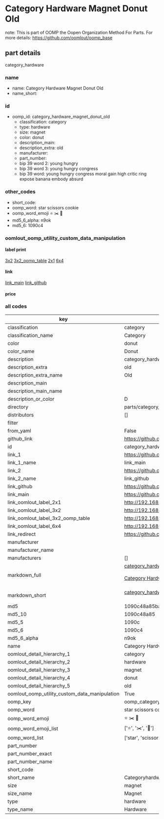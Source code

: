 # Category Hardware Magnet Donut Old  

note: This is part of OOMP the Oopen Organization Method For Parts. For more details: https://github.com/oomlout/oomp_base

##  part details
  



category_hardware



### name
* name: Category Hardware Magnet Donut Old
* name_short: 
### id
* oomp_id: category_hardware_magnet_donut_old
  * classification: category
  * type: hardware
  * size: magnet
  * color: donut
  * description_main: 
  * description_extra: old
  * manufacturer: 
  * part_number: 
  * bip 39 word 2: young hungry
  * bip 39 word 3: young hungry congress
  * bip 39 word: young hungry congress moral gain high critic ring expose banana embody absurd

### other_codes
* short_code: 
* oomp_word: star scissors cookie
* oomp_word_emoji :star: :scissors: :cookie:
* md5_6_alpha: n9ok
* md5_6: 1090c4






### oomlout_oomp_utility_custom_data_manipulation
#### label print
[3x2](http://192.168.1.245:1112/?label=oomp%20n9ok)
[3x2_oomp_table](http://192.168.1.108:1112/?label=oomp%20n9ok)
[2x1](http://192.168.1.242:1112/?label=oomp%20n9ok)
[6x4](http://192.168.1.55:1112/?label=oomp%20n9ok)    

#### link

[link_main](https://github.com/oomlout/oomlout_oomp_version_1_messy/tree/main/parts/category_hardware_magnet_donut_old) [link_github](https://github.com/oomlout/oomlout_oomp_version_1_messy/tree/main/parts/category_hardware_magnet_donut_old)                             

#### price







### all codes 
| key | value |  
| --- | --- |  
| classification | category |  
| classification_name | Category |  
| color | donut |  
| color_name | Donut |  
| description | category_hardware |  
| description_extra | old |  
| description_extra_name | Old |  
| description_main |  |  
| description_main_name |  |  
| description_or_color | D  |  
| directory | parts/category_hardware_magnet_donut_old |  
| distributors | [] |  
| filter |  |  
| from_yaml | False |  
| github_link | https://github.com/oomlout/oomlout_oomp_part_src/tree/main/parts/category_hardware_magnet_donut_old |  
| id | category_hardware_magnet_donut_old |  
| link_1 | https://github.com/oomlout/oomlout_oomp_version_1_messy/tree/main/parts/category_hardware_magnet_donut_old |  
| link_1_name | link_main |  
| link_2 | https://github.com/oomlout/oomlout_oomp_version_1_messy/tree/main/parts/category_hardware_magnet_donut_old |  
| link_2_name | link_github |  
| link_github | https://github.com/oomlout/oomlout_oomp_version_1_messy/tree/main/parts/category_hardware_magnet_donut_old |  
| link_main | https://github.com/oomlout/oomlout_oomp_version_1_messy/tree/main/parts/category_hardware_magnet_donut_old |  
| link_oomlout_label_2x1 | http://192.168.1.242:1112/?label=oomp%20n9ok |  
| link_oomlout_label_3x2 | http://192.168.1.245:1112/?label=oomp%20n9ok |  
| link_oomlout_label_3x2_oomp_table | http://192.168.1.108:1112/?label=oomp%20n9ok |  
| link_oomlout_label_6x4 | http://192.168.1.55:1112/?label=oomp%20n9ok |  
| link_redirect | https://github.com/oomlout/oomlout_oomp_version_1_messy/tree/main/parts/category_hardware_magnet_donut_old |  
| manufacturer |  |  
| manufacturer_name |  |  
| manufacturers | [] |  
| markdown_full | [category_hardware_magnet_donut_old](none)<br>[](none)<br>[Category Hardware Magnet Donut Old](none)<br><br> |  
| markdown_short | [category_hardware_magnet_donut_old](none)<br><br> |  
| md5 | 1090c48a85ba0679ae2f68fa5e1bd7fa |  
| md5_10 | 1090c48a85 |  
| md5_5 | 1090c |  
| md5_6 | 1090c4 |  
| md5_6_alpha | n9ok |  
| name | Category Hardware Magnet Donut Old |  
| oomlout_detail_hierarchy_1 | category |  
| oomlout_detail_hierarchy_2 | hardware |  
| oomlout_detail_hierarchy_3 | magnet |  
| oomlout_detail_hierarchy_4 | donut |  
| oomlout_detail_hierarchy_5 | old |  
| oomlout_oomp_utility_custom_data_manipulation | True |  
| oomp_key | oomp_category_hardware_magnet_donut_old |  
| oomp_word | star scissors cookie |  
| oomp_word_emoji | :star: :scissors: :cookie: |  
| oomp_word_emoji_list | [':star:', ':scissors:', ':cookie:'] |  
| oomp_word_list | ['star', 'scissors', 'cookie'] |  
| part_number |  |  
| part_number_exact |  |  
| part_number_name |  |  
| short_code |  |  
| short_name | Categoryhardware |  
| size | magnet |  
| size_name | Magnet |  
| type | hardware |  
| type_name | Hardware |  
